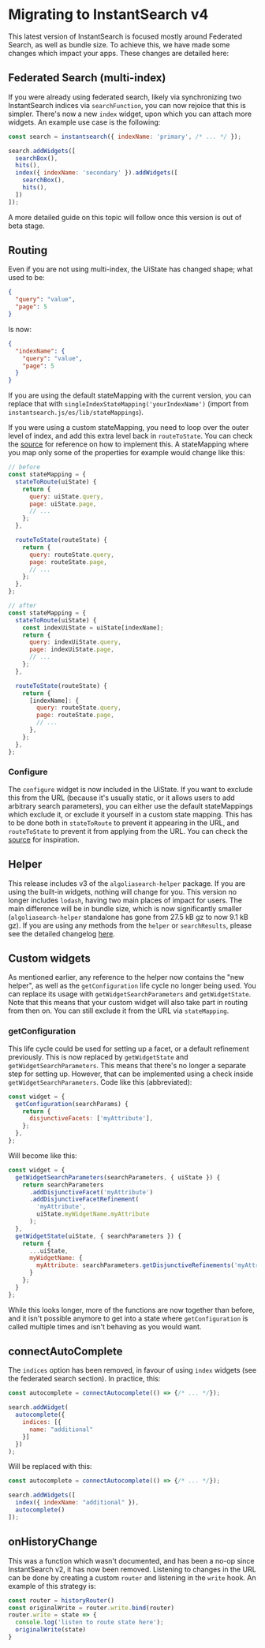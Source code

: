 # Migrating to InstantSearch v4

This latest version of InstantSearch is focused mostly around Federated Search, as well as bundle size. To achieve this, we have made some changes which impact your apps. These changes are detailed here:

## Federated Search (multi-index)

If you were already using federated search, likely via synchronizing two InstantSearch indices via `searchFunction`, you can now rejoice that this is simpler. There's now a new `index` widget, upon which you can attach more widgets. An example use case is the following:

```js
const search = instantsearch({ indexName: 'primary', /* ... */ });

search.addWidgets([
  searchBox(),
  hits(),
  index({ indexName: 'secondary' }).addWidgets([
    searchBox(),
    hits(),
  ])
]);
```

A more detailed guide on this topic will follow once this version is out of beta stage.

## Routing

Even if you are not using multi-index, the UiState has changed shape; what used to be:

```json
{
  "query": "value",
  "page": 5
}
```

Is now:

```json
{
  "indexName": {
    "query": "value",
    "page": 5
  }
}
```

If you are using the default stateMapping with the current version, you can replace that with `singleIndexStateMapping('yourIndexName')` (import from `instantsearch.js/es/lib/stateMappings`).

If you were using a custom stateMapping, you need to loop over the outer level of index, and add this extra level back in `routeToState`. You can check the [source](https://github.com/algolia/instantsearch.js/blob/next/src/lib/stateMappings/singleIndex.ts) for reference on how to implement this. A stateMapping where you map only some of the properties for example would change like this:

```js
// before
const stateMapping = {
  stateToRoute(uiState) {
    return {
      query: uiState.query,
      page: uiState.page,
      // ...
    };
  },

  routeToState(routeState) {
    return {
      query: routeState.query,
      page: routeState.page,
      // ...
    };
  },
};

// after
const stateMapping = {
  stateToRoute(uiState) {
    const indexUiState = uiState[indexName];
    return {
      query: indexUiState.query,
      page: indexUiState.page,
      // ...
    };
  },

  routeToState(routeState) {
    return {
      [indexName]: {
        query: routeState.query,
        page: routeState.page,
        // ...
      },
    };
  },
};
```

### Configure

The `configure` widget is now included in the UiState. If you want to exclude this from the URL (because it's usually static, or it allows users to add arbitrary search parameters), you can either use the default stateMappings which exclude it, or exclude it yourself in a custom state mapping. This has to be done both in `stateToRoute` to prevent it appearing in the URL, and `routeToState` to prevent it from applying from the URL. You can check the [source](https://github.com/algolia/instantsearch.js/blob/next/src/lib/stateMappings/simple.ts) for inspiration.

## Helper

This release includes v3 of the `algoliasearch-helper` package. If you are using the built-in widgets, nothing will change for you. This version no longer includes `lodash`, having two main places of impact for users. The main difference will be in bundle size, which is now significantly smaller (`algoliasearch-helper` standalone has gone from 27.5 kB gz to now 9.1 kB gz). If you are using any methods from the `helper` or `searchResults`, please see the detailed changelog [here](https://github.com/algolia/algoliasearch-helper-js/blob/next/documentation-src/metalsmith/content/upgrade.md).

## Custom widgets

As mentioned earlier, any reference to the helper now contains the "new helper", as well as the `getConfiguration` life cycle no longer being used. You can replace its usage with `getWidgetSearchParameters` and `getWidgetState`. Note that this means that your custom widget will also take part in routing from then on. You can still exclude it from the URL via `stateMapping`.

### getConfiguration

This life cycle could be used for setting up a facet, or a default refinement previously. This is now replaced by `getWidgetState` and `getWidgetSearchParameters`. This means that there's no longer a separate step for setting up. However, that can be implemented using a check inside `getWidgetSearchParameters`. Code like this (abbreviated):

```js
const widget = {
  getConfiguration(searchParams) {
    return {
      disjunctiveFacets: ['myAttribute'],
    };
  },
};
```

Will become like this:

```js
const widget = {
  getWidgetSearchParameters(searchParameters, { uiState }) {
    return searchParameters
      .addDisjunctiveFacet('myAttribute')
      .addDisjunctiveFacetRefinement(
        'myAttribute',
        uiState.myWidgetName.myAttribute
      );
  },
  getWidgetState(uiState, { searchParameters }) {
    return {
      ...uiState,
      myWidgetName: {
        myAttribute: searchParameters.getDisjunctiveRefinements('myAttribute')
      }
    };
  }
};
```

While this looks longer, more of the functions are now together than before, and it isn't possible anymore to get into a state where `getConfiguration` is called multiple times and isn't behaving as you would want.

## connectAutoComplete

The `indices` option has been removed, in favour of using `index` widgets (see the federated search section). In practice, this:

```js
const autocomplete = connectAutocomplete(() => {/* ... */});

search.addWidget(
  autocomplete({
    indices: [{
      name: "additional"
    }]
  })
);
```

Will be replaced with this:

```js
const autocomplete = connectAutocomplete(() => {/* ... */});

search.addWidgets([
  index({ indexName: "additional" }),
  autocomplete()
]);
```

## onHistoryChange

This was a function which wasn't documented, and has been a no-op since InstantSearch v2, it has now been removed. Listening to changes in the URL can be done by creating a custom `router` and listening in the `write` hook. An example of this strategy is:

```js
const router = historyRouter()
const originalWrite = router.write.bind(router)
router.write = state => {
  console.log('listen to route state here');
  originalWrite(state)
}
```

